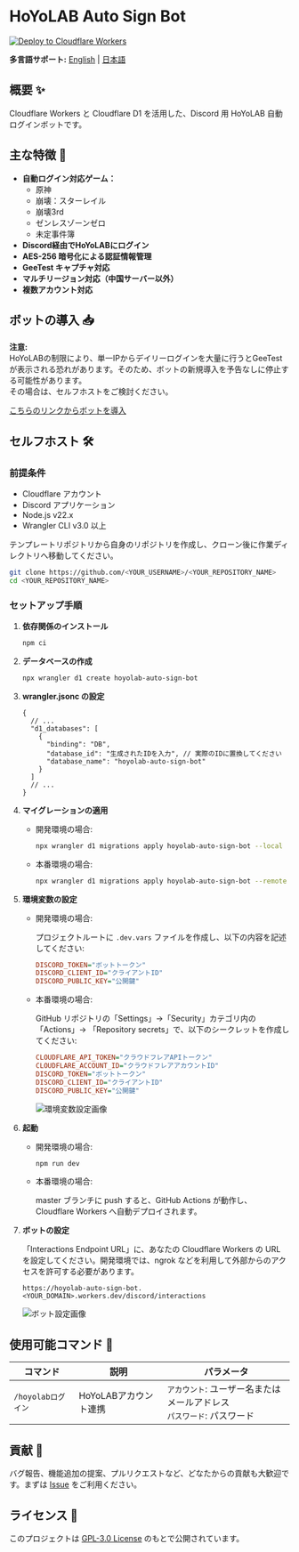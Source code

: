 # HoYoLAB Auto Sign Bot

[![Deploy to Cloudflare Workers](https://deploy.workers.cloudflare.com/button)](https://deploy.workers.cloudflare.com/?url=https://github.com/Lqm1/hoyolab-auto-sign-bot)

**多言語サポート:** [English](README.md) | [日本語](README_JA.md)

## 概要 ✨

Cloudflare Workers と Cloudflare D1 を活用した、Discord 用 HoYoLAB 自動ログインボットです。

## 主な特徴 🚀

- **自動ログイン対応ゲーム：**
  - 原神
  - 崩壊：スターレイル
  - 崩壊3rd
  - ゼンレスゾーンゼロ
  - 未定事件簿
- **Discord経由でHoYoLABにログイン**
- **AES-256 暗号化による認証情報管理**
- **GeeTest キャプチャ対応**
- **マルチリージョン対応（中国サーバー以外）**
- **複数アカウント対応**

## ボットの導入 📥

**注意:**  
HoYoLABの制限により、単一IPからデイリーログインを大量に行うとGeeTestが表示される恐れがあります。そのため、ボットの新規導入を予告なしに停止する可能性があります。  
その場合は、セルフホストをご検討ください。

[こちらのリンクからボットを導入](https://discord.com/oauth2/authorize?client_id=1346129900741984307)

## セルフホスト 🛠️

### 前提条件

- Cloudflare アカウント
- Discord アプリケーション
- Node.js v22.x
- Wrangler CLI v3.0 以上

テンプレートリポジトリから自身のリポジトリを作成し、クローン後に作業ディレクトリへ移動してください。

```bash
git clone https://github.com/<YOUR_USERNAME>/<YOUR_REPOSITORY_NAME>
cd <YOUR_REPOSITORY_NAME>
```

### セットアップ手順

1. **依存関係のインストール**

   ```bash
   npm ci
   ```

2. **データベースの作成**

   ```bash
   npx wrangler d1 create hoyolab-auto-sign-bot
   ```

3. **wrangler.jsonc の設定**

   ```jsonc
   {
     // ...
     "d1_databases": [
       {
         "binding": "DB",
         "database_id": "生成されたIDを入力", // 実際のIDに置換してください
         "database_name": "hoyolab-auto-sign-bot"
       }
     ]
     // ...
   }
   ```

4. **マイグレーションの適用**

   - 開発環境の場合:
     ```bash
     npx wrangler d1 migrations apply hoyolab-auto-sign-bot --local
     ```
   - 本番環境の場合:
     ```bash
     npx wrangler d1 migrations apply hoyolab-auto-sign-bot --remote
     ```

5. **環境変数の設定**

   - 開発環境の場合:

     プロジェクトルートに `.dev.vars` ファイルを作成し、以下の内容を記述してください:

     ```ini
     DISCORD_TOKEN="ボットトークン"
     DISCORD_CLIENT_ID="クライアントID"
     DISCORD_PUBLIC_KEY="公開鍵"
     ```

   - 本番環境の場合:

     GitHub リポジトリの「Settings」→「Security」カテゴリ内の「Actions」→  「Repository secrets」で、以下のシークレットを作成してください:

     ```ini
     CLOUDFLARE_API_TOKEN="クラウドフレアAPIトークン"
     CLOUDFLARE_ACCOUNT_ID="クラウドフレアアカウントID"
     DISCORD_TOKEN="ボットトークン"
     DISCORD_CLIENT_ID="クライアントID"
     DISCORD_PUBLIC_KEY="公開鍵"
     ```

     ![環境変数設定画像](https://github.com/user-attachments/assets/e12b72c8-48d1-4107-b8ea-e164b8ddd8a2)

7. **起動**

   - 開発環境の場合:
     ```bash
     npm run dev
     ```

   - 本番環境の場合:

     master ブランチに push すると、GitHub Actions が動作し、Cloudflare Workers へ自動デプロイされます。

9. **ボットの設定**

   「Interactions Endpoint URL」に、あなたの Cloudflare Workers の URL を設定してください。開発環境では、ngrok などを利用して外部からのアクセスを許可する必要があります。

   ```
   https://hoyolab-auto-sign-bot.<YOUR_DOMAIN>.workers.dev/discord/interactions
   ```

   ![ボット設定画像](https://github.com/user-attachments/assets/655ae2cb-6311-4a6b-9939-dd4f53aae011)

## 使用可能コマンド 🤖

| コマンド             | 説明                   | パラメータ                                                    |
|----------------------|------------------------|---------------------------------------------------------------|
| `/hoyolabログイン`   | HoYoLABアカウント連携  | `アカウント`: ユーザー名またはメールアドレス<br>`パスワード`: パスワード     |

## 貢献 🤝

バグ報告、機能追加の提案、プルリクエストなど、どなたからの貢献も大歓迎です。まずは [Issue](https://github.com/Lqm1/hoyolab-auto-sign-bot/issues) をご利用ください。

## ライセンス 📜

このプロジェクトは [GPL-3.0 License](https://www.gnu.org/licenses/gpl-3.0) のもとで公開されています。
